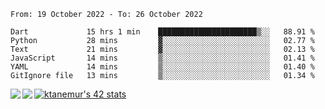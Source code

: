 <!--START_SECTION:waka-->

```text
From: 19 October 2022 - To: 26 October 2022

Dart             15 hrs 1 min    ██████████████████████▒░░   88.91 %
Python           28 mins         ▓░░░░░░░░░░░░░░░░░░░░░░░░   02.77 %
Text             21 mins         ▓░░░░░░░░░░░░░░░░░░░░░░░░   02.13 %
JavaScript       14 mins         ▒░░░░░░░░░░░░░░░░░░░░░░░░   01.41 %
YAML             14 mins         ▒░░░░░░░░░░░░░░░░░░░░░░░░   01.40 %
GitIgnore file   13 mins         ▒░░░░░░░░░░░░░░░░░░░░░░░░   01.34 %
```

<!--END_SECTION:waka-->
<a href="https://github.com/anuraghazra/github-readme-stats">
  <img align="left" src="https://github-readme-stats.vercel.app/api?username=Tanesan&count_private=true&show_icons=true" />
<img align="left" src="https://github-readme-stats.vercel.app/api/top-langs/?username=Tanesan" />
</a>

[![ktanemur's 42 stats](https://badge42.vercel.app/api/v2/cl1wslf6s002109l771rng2w8/stats?cursusId=21&coalitionId=62)](https://github.com/JaeSeoKim/badge42)
